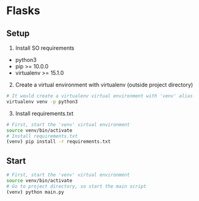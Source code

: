 # Flasks

## Setup

1. Install SO requirements
 
 * python3
 * pip >= 10.0.0
 * virtualenv >= 15.1.0

2. Create a virtual environment with virtualenv (outside project directory)
```sh
# It would create a virtualenv virtual environment with 'venv' alias
virtualenv venv -p python3
```

3. Install requirements.txt

```sh
# First, start the 'venv' virtual environment
source venv/bin/activate
# Install requirements.txt
(venv) pip install -r requirements.txt
```
## Start

```sh
# First, start the 'venv' virtual environment
source venv/bin/activate
# Go to project directory, so start the main script
(venv) python main.py
```